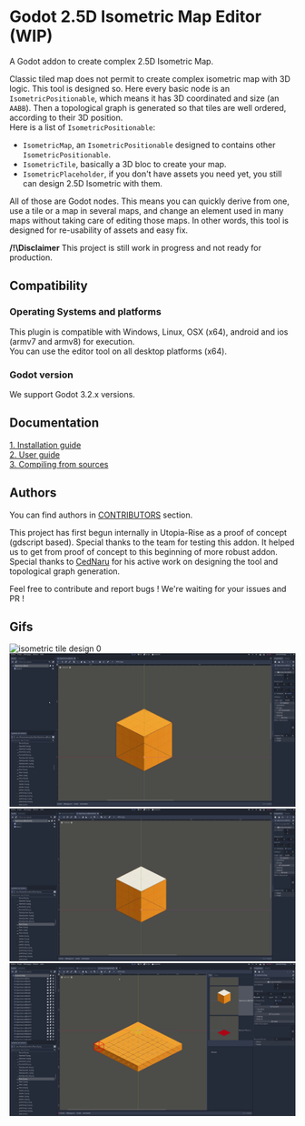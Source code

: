 # Godot 2.5D Isometric Map Editor (WIP)

A Godot addon to create complex 2.5D Isometric Map.

Classic tiled map does not permit to create complex isometric map with 3D logic. This tool is designed so. Here
every basic node is an `IsometricPositionable`, which means it has 3D coordinated and size (an `AABB`). Then a
topological graph is generated so that tiles are well ordered, according to their 3D position.  
Here is a list of `IsometricPositionable`:
- `IsometricMap`, an `IsometricPositionable` designed to contains other `IsometricPositionable`.
- `IsometricTile`, basically a 3D bloc to create your map.
- `IsometricPlaceholder`, if you don't have assets you need yet, you still can design 2.5D Isometric with them.

All of those are Godot nodes. This means you can quickly derive from one, use a tile or a map in several maps, and 
change an element used in many maps without taking care of editing those maps. In other words, this tool is designed for
re-usability of assets and easy fix.

**/!\Disclaimer** This project is still work in progress and not ready for production.

## Compatibility

### Operating Systems and platforms

This plugin is compatible with Windows, Linux, OSX (x64), android and ios (armv7 and armv8) for execution.  
You can use the editor tool on all desktop platforms (x64).

### Godot version

We support Godot 3.2.x versions.

## Documentation

[1. Installation guide](.README/INSTALL.md)  
[2. User guide](.README/USER_GUIDE.md)  
[3. Compiling from sources](.README/COMPILING_FROM_SOURCES.md)

## Authors

You can find authors in
[CONTRIBUTORS](https://github.com/utopia-rise/godot-2.5D-isometric-map-editor/graphs/contributors) section.

This project has first begun internally in Utopia-Rise as a proof of concept (gdscript based). Special thanks to the
team for testing this addon. It helped us to get from proof of concept to this beginning of more robust addon. Special
thanks to [CedNaru](https://github.com/CedNaru) for his active work on designing the tool and topological graph
generation.

Feel free to contribute and report bugs ! We're waiting for your issues and PR !

## Gifs
![isometric tile design 0] ![isometric tile design 1] ![isometric map design 0] ![isometric map design 1]


[isometric tile design 0]: .README/gif/isometric_tile_design_0.gif
[isometric tile design 1]: .README/gif/isometric_tile_design_1.gif
[isometric map design 0]: .README/gif/isometric_map_design_0.gif
[isometric map design 1]: .README/gif/isometric_map_design_1.gif
